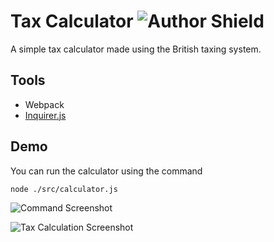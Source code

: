 Tax Calculator ![Author Shield](https://img.shields.io/badge/Author-Vukory-blue)
================

A simple tax calculator made using the British taxing system. 

Tools
------
* Webpack
* [Inquirer.js](https://github.com/SBoudrias/Inquirer.js)

Demo
------
You can run the calculator using the command

```node ./src/calculator.js```

![Command Screenshot](https://github.com/Vukory/Webpack_Starter/blob/master/assets/images/Command.png "Command")

![Tax Calculation Screenshot](https://github.com/Vukory/Webpack_Starter/blob/master/assets/images/WeeklyTaxCalc.png "Weekly Tax Calculation")

